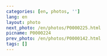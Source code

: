 ```yaml
---
categories: [en, photos, '']
lang: en
layout: photo
next_photo: /en/photos/P0000225.html
picname: P0000224
prev_photo: /en/photos/P0000142.html
tags: []
---
```

